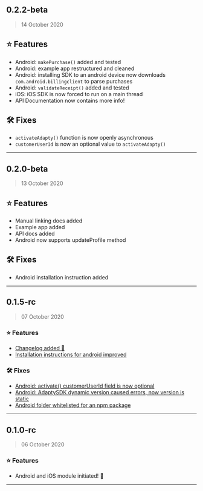 ## 0.2.2-beta
> 14 October 2020

## ⭐ Features
- Android: `makePurchase()` added and tested
- Android: example app restructured and cleaned
- Android: installing SDK to an android device now downloads `com.android.billingclient` to parse purchases
- Android: `validateReceipt()` added and tested
- iOS: iOS SDK is now forced to run on a main thread
- API Documentation now contains more info!
## 🛠 Fixes
- `activateAdapty()` function is now openly asynchronous
- `customerUserId` is now an optional value to `activateAdapty()` 

---

## 0.2.0-beta
> 13 October 2020

##  ⭐ Features
* Manual linking docs added 
* Example app added 
* API docs added
* Android now supports updateProfile method
## 🛠 Fixes
* Android installation instruction added

---

## 0.1.5-rc 
> 07 October 2020

### ⭐ Features
* [Changelog added 🥳]()
* [Installation instructions for android improved](23d0dc7)
### 🛠 Fixes
* [Android: activate() customerUserId field is now optional](85be9ac6e2)
* [Android: AdaptySDK dynamic version caused errors, now version is static](e00ddfafd)
* [Android folder whitelisted for an npm package](e734e28d)

---

## 0.1.0-rc
> 06 October 2020

### ⭐ Features
* Android and iOS module initiated! 🥳

---

